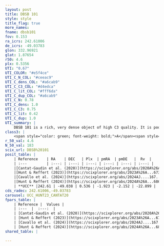 ```yaml
---
layout: post
title: DBSB 101
style: style
title_flag: true
more_names: 
fname: dbsb101
fov: 0.153
ra_icrs: 242.61006
de_icrs: -49.03783
glon: 332.96921
glat: 1.87654
r50: 4.6
plx: 0.5356
UTI: "0.67"
UTI_COLOR: "#e5f4ce"
UTI_C_N_COL: "#ceeac9"
UTI_C_dens_COL: "#a6cab9"
UTI_C_C3_COL: "#d4edca"
UTI_C_lit_COL: "#fff6da"
UTI_C_dup_COL: "#a6cab9"
UTI_C_N: 0.78
UTI_C_dens: 1.0
UTI_C_C3: 0.75
UTI_C_lit: 0.42
UTI_C_dup: 1.0
UTI_summary: |
    DBSB 101 is a rich, very dense object of high C3 quality. It is poorly studied in the literature.
class3: |
    <span style="color: green; font-weight: bold;">A</span><span style="color: #FFC300; font-weight: bold;">B</span>
r_50_val: 4.6
N_50_val: 183
scix_url: DBSB%20101
posit_table: |
    | Reference    | RA    | DEC   | Plx  | pmRA  | pmDE   |  Rv  |
    | :---         | :---: | :---: | :---: | :---: | :---: | :---: |
    |[Cantat-Gaudin et al. (2020)](https://scixplorer.org/abs/2020A%26A...640A...1C) | 242.631 | -49.014 | 0.52 | -1.822 | -2.193 | -- |
    |[Hunt & Reffert (2023)](https://scixplorer.org/abs/2023A%26A...673A.114H) | 242.617 | -49.04 | 0.538 | -1.979 | -2.173 | 1.419 |
    |[Cavallo et al. (2024)](https://scixplorer.org/abs/2024AJ....167...12C) | 242.572 | -49.054 | 0.534 | -- | -- | -- |
    |[Hunt & Reffert (2024)](https://scixplorer.org/abs/2024A%26A...686A..42H) | 242.617 | -49.04 | 0.538 | -1.979 | -2.173 | 1.419 |
    | **UCC** |242.61 | -49.038 | 0.536 | -1.923 | -2.152 | -22.899 | 
cds_radec: 242.61006,-49.03783
carousel: UCC_HUNT23_CANTAT20
fpars_table: |
    | Reference |  Values |
    | :---  |  :---:  |
    | [Cantat-Gaudin et al. (2020)](https://scixplorer.org/abs/2020A%26A...640A...1C) | `AVNN=3.07, DMNN=11.36, AgeNN=7.05` |
    | [Hunt & Reffert (2023)](https://scixplorer.org/abs/2023A%26A...673A.114H) | `AV50=3.259, diffAV50=2.8, MOD50=11.259, logAge50=6.619` |
    | [Cavallo et al. (2024)](https://scixplorer.org/abs/2024AJ....167...12C) | `AV50=3.02, dMod50=10.95, logAge50=6.85, [Fe/H]50=0.05` |
    | [Hunt & Reffert (2024)](https://scixplorer.org/abs/2024A%26A...686A..42H) | `MassJ=1515.28` |
shared_table: |
    
---
```

